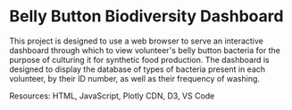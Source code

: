 # Belly Button Biodiversity Dashboard

This project is designed to use a web browser to serve an interactive dashboard through which to view volunteer's belly button bacteria for the purpose of culturing it for 
synthetic food production.  The dashboard is designed to display the database of types of bacteria present in each volunteer, by their ID number, as well as their frequency of 
washing.

Resources: HTML, JavaScript, Plotly CDN, D3, VS Code
